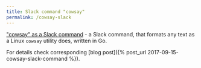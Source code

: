 ```yaml
---
title: Slack command "cowsay"
permalink: /cowsay-slack
---
```


<a href="https://github.com/kalimatas/slack-cowbot" target="_blank">"cowsay" as a Slack command</a> - a Slack command, that formats any text as a Linux `cowsay` utility does, written in Go.

For details check corresponding [blog post]({% post_url 2017-09-15-cowsay-slack-command %}).